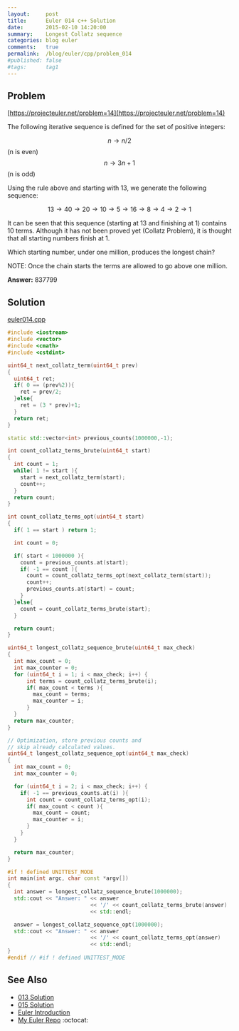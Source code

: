 ```yaml
---
layout:     post
title:      Euler 014 c++ Solution
date:       2015-02-10 14:20:00
summary:    Longest Collatz sequence
categories: blog euler
comments:   true
permalink:  /blog/euler/cpp/problem_014
#published: false
#tags:      tag1
---
```


## Problem

[https://projecteuler.net/problem=14](https://projecteuler.net/problem=14)

The following iterative sequence is defined for the set of positive integers:

$$n → n/2 $$ (n is even)
$$n → 3n + 1 $$ (n is odd)

Using the rule above and starting with 13, we generate the following sequence:

$$13 → 40 → 20 → 10 → 5 → 16 → 8 → 4 → 2 → 1$$

It can be seen that this sequence (starting at 13 and finishing at 1) contains 10 terms. Although it has not been proved yet (Collatz Problem), it is thought that all starting numbers finish at 1.

Which starting number, under one million, produces the longest chain?

NOTE: Once the chain starts the terms are allowed to go above one million.

**Answer:** 837799

## Solution

[euler014.cpp](https://github.com/tvarley/euler/blob/master/src/euler014.cpp)

``` cpp
#include <iostream>
#include <vector>
#include <cmath>
#include <cstdint>

uint64_t next_collatz_term(uint64_t prev)
{
  uint64_t ret;
  if( 0 == (prev%2)){
    ret = prev/2;
  }else{
    ret = (3 * prev)+1;
  }
  return ret;
}

static std::vector<int> previous_counts(1000000,-1);

int count_collatz_terms_brute(uint64_t start)
{
  int count = 1;
  while( 1 != start ){
    start = next_collatz_term(start);
    count++;
  }
  return count;
}

int count_collatz_terms_opt(uint64_t start)
{
  if( 1 == start ) return 1;

  int count = 0;

  if( start < 1000000 ){
    count = previous_counts.at(start);
    if( -1 == count ){
      count = count_collatz_terms_opt(next_collatz_term(start));
      count++;
      previous_counts.at(start) = count;
    }
  }else{
    count = count_collatz_terms_brute(start);
  }

  return count;
}

uint64_t longest_collatz_sequence_brute(uint64_t max_check)
{
  int max_count = 0;
  int max_counter = 0;
  for (uint64_t i = 1; i < max_check; i++) {
      int terms = count_collatz_terms_brute(i);
      if( max_count < terms ){
        max_count = terms;
        max_counter = i;
      }
  }
  return max_counter;
}

// Optimization, store previous counts and
// skip already calculated values.
uint64_t longest_collatz_sequence_opt(uint64_t max_check)
{
  int max_count = 0;
  int max_counter = 0;

  for (uint64_t i = 2; i < max_check; i++) {
    if( -1 == previous_counts.at(i) ){
      int count = count_collatz_terms_opt(i);
      if( max_count < count ){
        max_count = count;
        max_counter = i;
      }
    }
  }

  return max_counter;
}

#if ! defined UNITTEST_MODE
int main(int argc, char const *argv[])
{
  int answer = longest_collatz_sequence_brute(1000000);
  std::cout << "Answer: " << answer
                          << '/' << count_collatz_terms_brute(answer)
                          << std::endl;

  answer = longest_collatz_sequence_opt(1000000);
  std::cout << "Answer: " << answer
                          << '/' << count_collatz_terms_opt(answer)
                          << std::endl;
}
#endif // #if ! defined UNITTEST_MODE

```

## See Also
* [013 Solution]({{site.baseurl}}/blog/euler/cpp/problem_013)
* [015 Solution]({{site.baseurl}}/blog/euler/cpp/problem_015)
* [Euler Introduction]({{site.baseurl}}/blog/euler/introduction)
* [My Euler Repo](https://github.com/tvarley/euler) :octocat:
